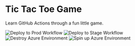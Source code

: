 # Tic Tac Toe Game

Learn GitHub Actions through a fun little game.

![Deploy to Prod Workflow](https://github.com/danielle-casella-adams/github-actions-continuous-delivery-azure/actions/workflows/deploy-prod.yml/badge.svg)
![Deploy to Stage Workflow](https://github.com/danielle-casella-adams/github-actions-continuous-delivery-azure/actions/workflows/deploy-stage.yml/badge.svg)
![Destroy Azure Environment](https://github.com/danielle-casella-adams/github-actions-continuous-delivery-azure/actions/workflows/destroy.yml/badge.svg)
![Spin up Azure Environment](https://github.com/danielle-casella-adams/github-actions-continuous-delivery-azure/actions/workflows/spinup.yml/badge.svg)